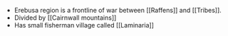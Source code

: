 - Erebusa region is a frontline of war between [[Raffens]] and [[Tribes]].
- Divided by [[Cairnwall mountains]]
- Has small fisherman village called [[Laminaria]]